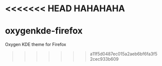 <<<<<<< HEAD
HAHAHAHA
=======
oxygenkde-firefox
=================

Oxygen KDE theme for Firefox 
>>>>>>> a11f5d0487ec015a2aeb6bf6fa3f52cec933b609
